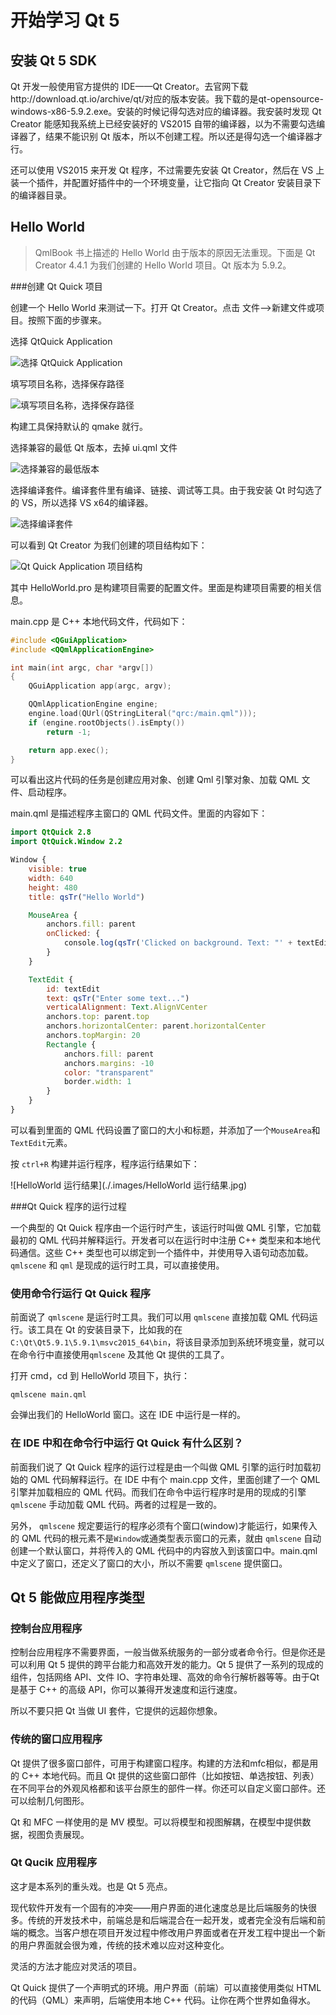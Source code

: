 # 开始学习 Qt 5

## 安装 Qt 5 SDK

Qt 开发一般使用官方提供的 IDE——Qt Creator。去官网下载http://download.qt.io/archive/qt/对应的版本安装。我下载的是qt-opensource-windows-x86-5.9.2.exe。安装的时候记得勾选对应的编译器。我安装时发现 Qt Creator 能感知我系统上已经安装好的 VS2015 自带的编译器，以为不需要勾选编译器了，结果不能识别 Qt 版本，所以不创建工程。所以还是得勾选一个编译器才行。

还可以使用 VS2015 来开发 Qt 程序，不过需要先安装 Qt Creator，然后在 VS 上装一个插件，并配置好插件中的一个环境变量，让它指向 Qt Creator 安装目录下的编译器目录。

## Hello World

>   QmlBook 书上描述的 Hello World 由于版本的原因无法重现。下面是 Qt Creator 4.4.1 为我们创建的 Hello World 项目。Qt 版本为 5.9.2。

###创建 Qt Quick 项目

创建一个 Hello World 来测试一下。打开 Qt Creator。点击 文件-->新建文件或项目。按照下面的步骤来。

选择 QtQuick Application

![选择 QtQuick Application](.images/选择QtQuick应用.jpg)

填写项目名称，选择保存路径

![填写项目名称，选择保存路径](.images/填写项目名.jpg)

构建工具保持默认的 qmake 就行。

选择兼容的最低 Qt 版本，去掉 ui.qml 文件

![选择兼容的最低版本](.images/选择兼容的最低Qt版本.jpg)

选择编译套件。编译套件里有编译、链接、调试等工具。由于我安装 Qt 时勾选了的 VS，所以选择 VS x64的编译器。

![选择编译套件](.images/选择编译套件.jpg)

可以看到 Qt Creator 为我们创建的项目结构如下：

![Qt Quick Application 项目结构](.images/QtQuick项目结构.jpg)



其中 HelloWorld.pro 是构建项目需要的配置文件。里面是构建项目需要的相关信息。

main.cpp 是 C++ 本地代码文件，代码如下：

```c++
#include <QGuiApplication>
#include <QQmlApplicationEngine>

int main(int argc, char *argv[])
{
    QGuiApplication app(argc, argv);

    QQmlApplicationEngine engine;
    engine.load(QUrl(QStringLiteral("qrc:/main.qml")));
    if (engine.rootObjects().isEmpty())
        return -1;

    return app.exec();
}
```

可以看出这片代码的任务是创建应用对象、创建 Qml 引擎对象、加载 QML 文件、启动程序。

main.qml 是描述程序主窗口的 QML 代码文件。里面的内容如下：

```qml
import QtQuick 2.8
import QtQuick.Window 2.2

Window {
    visible: true
    width: 640
    height: 480
    title: qsTr("Hello World")

    MouseArea {
        anchors.fill: parent
        onClicked: {
            console.log(qsTr('Clicked on background. Text: "' + textEdit.text + '"'))
        }
    }

    TextEdit {
        id: textEdit
        text: qsTr("Enter some text...")
        verticalAlignment: Text.AlignVCenter
        anchors.top: parent.top
        anchors.horizontalCenter: parent.horizontalCenter
        anchors.topMargin: 20
        Rectangle {
            anchors.fill: parent
            anchors.margins: -10
            color: "transparent"
            border.width: 1
        }
    }
}

```

可以看到里面的 QML 代码设置了窗口的大小和标题，并添加了一个`MouseArea`和`TextEdit`元素。

按 `ctrl+R` 构建并运行程序，程序运行结果如下：

![HelloWorld 运行结果](./.images/HelloWorld 运行结果.jpg)

###Qt Quick 程序的运行过程

一个典型的 Qt Quick 程序由一个运行时产生，该运行时叫做 QML 引擎，它加载最初的 QML 代码并解释运行。开发者可以在运行时中注册 C++ 类型来和本地代码通信。这些 C++ 类型也可以绑定到一个插件中，并使用导入语句动态加载。`qmlscene` 和 `qml` 是现成的运行时工具，可以直接使用。

### 使用命令行运行 Qt Quick 程序

前面说了 `qmlscene` 是运行时工具。我们可以用 `qmlscene` 直接加载 QML 代码运行。该工具在 Qt 的安装目录下，比如我的在`C:\Qt\Qt5.9.1\5.9.1\msvc2015_64\bin`，将该目录添加到系统环境变量，就可以在命令行中直接使用`qmlscene` 及其他 Qt 提供的工具了。

打开 cmd，cd 到 HelloWorld 项目下，执行：

```shell
qmlscene main.qml
```

会弹出我们的 HelloWorld 窗口。这在 IDE 中运行是一样的。

### 在 IDE 中和在命令行中运行 Qt Quick 有什么区别？

前面我们说了 Qt Quick 程序的运行过程是由一个叫做 QML 引擎的运行时加载初始的 QML 代码解释运行。在 IDE 中有个 main.cpp 文件，里面创建了一个 QML 引擎并加载相应的 QML 代码。而我们在命令中运行程序时是用的现成的引擎 `qmlscene` 手动加载 QML 代码。两者的过程是一致的。

另外， `qmlscene` 规定要运行的程序必须有个窗口(window)才能运行，如果传入的 QML 代码的根元素不是`Window`或通类型表示窗口的元素，就由 `qmlscene` 自动创建一个默认窗口，并将传入的 QML 代码中的内容放入到该窗口中。main.qml 中定义了窗口，还定义了窗口的大小，所以不需要 `qmlscene` 提供窗口。

## Qt 5 能做应用程序类型

### 控制台应用程序

控制台应用程序不需要界面，一般当做系统服务的一部分或者命令行。但是你还是可以利用 Qt 5 提供的跨平台能力和高效开发的能力。Qt 5 提供了一系列的现成的组件，包括网络 API、文件 IO、字符串处理、高效的命令行解析器等等。由于Qt 是基于 C++ 的高级 API，你可以兼得开发速度和运行速度。

所以不要只把 Qt 当做 UI 套件，它提供的远超你想象。

### 传统的窗口应用程序

Qt 提供了很多窗口部件，可用于构建窗口程序。构建的方法和mfc相似，都是用的 C++ 本地代码。而且 Qt 提供的这些窗口部件（比如按钮、单选按钮、列表）在不同平台的外观风格都和该平台原生的部件一样。你还可以自定义窗口部件。还可以绘制几何图形。

Qt 和 MFC 一样使用的是 MV 模型。可以将模型和视图解耦，在模型中提供数据，视图负责展现。

### Qt Qucik 应用程序

这才是本系列的重头戏。也是 Qt 5 亮点。

现代软件开发有一个固有的冲突——用户界面的进化速度总是比后端服务的快很多。传统的开发技术中，前端总是和后端混合在一起开发，或者完全没有后端和前端的概念。当客户想在项目开发过程中修改用户界面或者在开发工程中提出一个新的用户界面就会很为难，传统的技术难以应对这种变化。

灵活的方法才能应对灵活的项目。

Qt Quick 提供了一个声明式的环境。用户界面（前端）可以直接使用类似 HTML 的代码（QML）来声明，后端使用本地 C++ 代码。让你在两个世界如鱼得水。